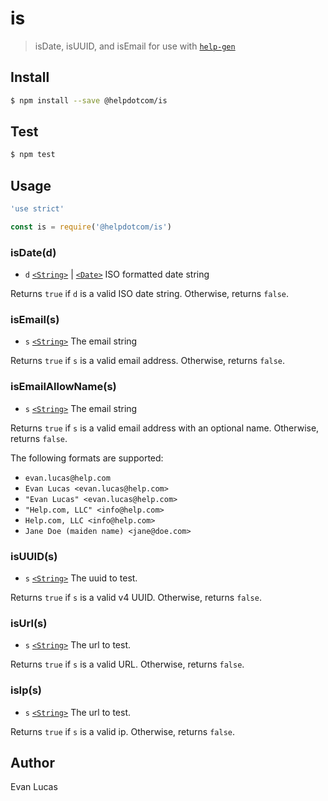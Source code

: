 # is

> isDate, isUUID, and isEmail for use with [`help-gen`][]

## Install

```bash
$ npm install --save @helpdotcom/is
```

## Test

```bash
$ npm test
```

## Usage

```js
'use strict'

const is = require('@helpdotcom/is')
```

### isDate(d)

* `d` [`<String>`][] | [`<Date>`][] ISO formatted date string

Returns `true` if `d` is a valid ISO date string. Otherwise, returns `false`.

### isEmail(s)

* `s` [`<String>`][] The email string

Returns `true` if `s` is a valid email address. Otherwise, returns `false`.

### isEmailAllowName(s)

* `s` [`<String>`][] The email string

Returns `true` if `s` is a valid email address with an optional name.
Otherwise, returns `false`.

The following formats are supported:

* `evan.lucas@help.com`
* `Evan Lucas <evan.lucas@help.com>`
* `"Evan Lucas" <evan.lucas@help.com>`
* `"Help.com, LLC" <info@help.com>`
* `Help.com, LLC <info@help.com>`
* `Jane Doe (maiden name) <jane@doe.com>`

### isUUID(s)

* `s` [`<String>`][] The uuid to test.

Returns `true` if `s` is a valid v4 UUID. Otherwise, returns `false`.

### isUrl(s)

* `s` [`<String>`][] The url to test.

Returns `true` if `s` is a valid URL. Otherwise, returns `false`.

### isIp(s)

* `s` [`<String>`][] The url to test.

Returns `true` if `s` is a valid ip. Otherwise, returns `false`.


## Author

Evan Lucas

[`<String>`]: https://mdn.io/string
[`<Date>`]: https://mdn.io/date
[`help-gen`]: https://git.help.com/common-backend/help-gen
